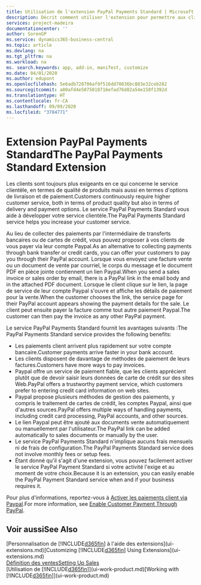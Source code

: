 ```yaml
---
title: Utilisation de l'extension PayPal Payments Standard | Microsoft Docs
description: Décrit comment utiliser l'extension pour permettre aux clients d'effectuer des paiements avec Paypal.
services: project-madeira
documentationcenter: ''
author: SorenGP
ms.service: dynamics365-business-central
ms.topic: article
ms.devlang: na
ms.tgt_pltfrm: na
ms.workload: na
ms. search.keywords: app, add-in, manifest, customize
ms.date: 04/01/2020
ms.author: edupont
ms.openlocfilehash: 5e6adb728706af9f516dd70836bc883e32ceb282
ms.sourcegitcommit: a80afd4e5075018716efad76d82a54e158f1392d
ms.translationtype: HT
ms.contentlocale: fr-CA
ms.lasthandoff: 09/09/2020
ms.locfileid: "3784771"
---
```

# <a name="the-paypal-payments-standard-extension"></a><span data-ttu-id="c5f72-103">Extension PayPal Payments Standard</span><span class="sxs-lookup"><span data-stu-id="c5f72-103">The PayPal Payments Standard Extension</span></span>
<span data-ttu-id="c5f72-104">Les clients sont toujours plus exigeants en ce qui concerne le service clientèle, en termes de qualité de produits mais aussi en termes d'options de livraison et de paiement.</span><span class="sxs-lookup"><span data-stu-id="c5f72-104">Customers continuously require higher customer service, both in terms of product quality but also in terms of delivery and payment options.</span></span> <span data-ttu-id="c5f72-105">Le service PayPal Payments Standard vous aide à développer votre service clientèle.</span><span class="sxs-lookup"><span data-stu-id="c5f72-105">The PayPal Payments Standard service helps you increase your customer service.</span></span>

<span data-ttu-id="c5f72-106">Au lieu de collecter des paiements par l'intermédiaire de transferts bancaires ou de cartes de crédit, vous pouvez proposer à vos clients de vous payer via leur compte Paypal.</span><span class="sxs-lookup"><span data-stu-id="c5f72-106">As an alternative to collecting payments through bank transfer or credit cards, you can offer your customers to pay you through their PayPal account.</span></span> <span data-ttu-id="c5f72-107">Lorsque vous envoyez une facture vente ou un document de vente par courriel, le corps du message et le document PDF en pièce jointe contiennent un lien Paypal.</span><span class="sxs-lookup"><span data-stu-id="c5f72-107">When you send a sales invoice or sales order by email, there is a PayPal link in the email body and in the attached PDF document.</span></span> <span data-ttu-id="c5f72-108">Lorsque le client clique sur le lien, la page de service de leur compte Paypal s'ouvre et affiche les détails de paiement pour la vente.</span><span class="sxs-lookup"><span data-stu-id="c5f72-108">When the customer chooses the link, the service page for their PayPal account appears showing the payment details for the sale.</span></span> <span data-ttu-id="c5f72-109">Le client peut ensuite payer la facture comme tout autre paiement Paypal.</span><span class="sxs-lookup"><span data-stu-id="c5f72-109">The customer can then pay the invoice as any other PayPal payment.</span></span>

<span data-ttu-id="c5f72-110">Le service PayPal Payments Standard fournit les avantages suivants :</span><span class="sxs-lookup"><span data-stu-id="c5f72-110">The PayPal Payments Standard service provides the following benefits:</span></span>

* <span data-ttu-id="c5f72-111">Les paiements client arrivent plus rapidement sur votre compte bancaire.</span><span class="sxs-lookup"><span data-stu-id="c5f72-111">Customer payments arrive faster in your bank account.</span></span>
* <span data-ttu-id="c5f72-112">Les clients disposent de davantage de méthodes de paiement de leurs factures.</span><span class="sxs-lookup"><span data-stu-id="c5f72-112">Customers have more ways to pay invoices.</span></span>
* <span data-ttu-id="c5f72-113">Paypal offre un service de paiement fiable, que les clients apprécient plutôt que de devoir saisir leurs données de carte de crédit sur des sites Web.</span><span class="sxs-lookup"><span data-stu-id="c5f72-113">PayPal offers a trustworthy payment service, which customers prefer to entering credit card information on web sites.</span></span>
* <span data-ttu-id="c5f72-114">Paypal propose plusieurs méthodes de gestion des paiements, y compris le traitement de cartes de crédit, les comptes Paypal, ainsi que d'autres sources.</span><span class="sxs-lookup"><span data-stu-id="c5f72-114">PayPal offers multiple ways of handling payments, including credit card processing, PayPal accounts, and other sources.</span></span>
* <span data-ttu-id="c5f72-115">Le lien Paypal peut être ajouté aux documents vente automatiquement ou manuellement par l'utilisateur.</span><span class="sxs-lookup"><span data-stu-id="c5f72-115">The PayPal link can be added automatically to sales documents or manually by the user.</span></span>
* <span data-ttu-id="c5f72-116">Le service PayPal Payments Standard n'implique aucuns frais mensuels ni de frais de configuration.</span><span class="sxs-lookup"><span data-stu-id="c5f72-116">The PayPal Payments Standard service does not involve monthly fees or setup fees.</span></span>
* <span data-ttu-id="c5f72-117">Étant donné qu'il s'agit d'une extension, vous pouvez facilement activer le service PayPal Payment Standard si votre activité l'exige et au moment de votre choix.</span><span class="sxs-lookup"><span data-stu-id="c5f72-117">Because it is an extension, you can easily enable the PayPal Payment Standard service when and if your business requires it.</span></span>  

<span data-ttu-id="c5f72-118">Pour plus d'informations, reportez-vous à [Activer les paiements client via Paypal](sales-how-enable-payment-service-extensions.md).</span><span class="sxs-lookup"><span data-stu-id="c5f72-118">For more information, see [Enable Customer Payment Through PayPal](sales-how-enable-payment-service-extensions.md).</span></span>

## <a name="see-also"></a><span data-ttu-id="c5f72-119">Voir aussi</span><span class="sxs-lookup"><span data-stu-id="c5f72-119">See Also</span></span>
<span data-ttu-id="c5f72-120">[Personnalisation de [!INCLUDE[d365fin](includes/d365fin_md.md)] à l'aide des extensions](ui-extensions.md)</span><span class="sxs-lookup"><span data-stu-id="c5f72-120">[Customizing [!INCLUDE[d365fin](includes/d365fin_md.md)] Using Extensions](ui-extensions.md)</span></span>  
[<span data-ttu-id="c5f72-121">Définition des ventes</span><span class="sxs-lookup"><span data-stu-id="c5f72-121">Setting Up Sales</span></span>](sales-setup-sales.md)  
<span data-ttu-id="c5f72-122">[Utilisation de [!INCLUDE[d365fin](includes/d365fin_md.md)]](ui-work-product.md)</span><span class="sxs-lookup"><span data-stu-id="c5f72-122">[Working with [!INCLUDE[d365fin](includes/d365fin_md.md)]](ui-work-product.md)</span></span>
